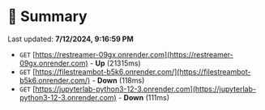 # 📖 Summary
Last updated: **7/12/2024, 9:16:59 PM**

- `GET` [https://restreamer-09gx.onrender.com](https://restreamer-09gx.onrender.com) - **Up** (21315ms)
- `GET` [https://filestreambot-b5k6.onrender.com/](https://filestreambot-b5k6.onrender.com/) - **Down** (118ms)
- `GET` [https://jupyterlab-python3-12-3.onrender.com](https://jupyterlab-python3-12-3.onrender.com) - **Down** (111ms)
